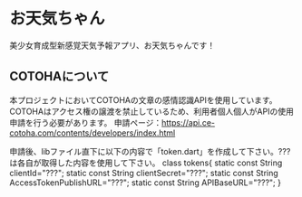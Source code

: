 # お天気ちゃん

美少女育成型新感覚天気予報アプリ、お天気ちゃんです！

## COTOHAについて

本プロジェクトにおいてCOTOHAの文章の感情認識APIを使用しています。
COTOHAはアクセス権の譲渡を禁止しているため、利用者個人個人がAPIの使用申請を行う必要があります。
申請ページ：https://api.ce-cotoha.com/contents/developers/index.html

申請後、libファイル直下に以下の内容で「token.dart」を作成して下さい。???は各自が取得した内容を使用して下さい。
class tokens{
    static const String clientId="???";
    static const String clientSecret="???";
    static const String AccessTokenPublishURL="???";
    static const String APIBaseURL="???";
}


